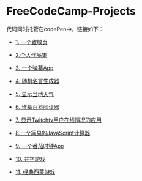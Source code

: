 # FreeCodeCamp-Projects
代码同时托管在codePen中，链接如下：
<ul>
<li>
<p><a href="https://codepen.io/magicmai/full/peLOpZ" rel="nofollow">1. 一个致敬页</a></p>
</li>
<li>
<p><a href="https://codepen.io/magicmai/full/ZeVdgV" rel="nofollow">2.个人作品集</a></p>
</li>
<li>
<p><a href="https://codepen.io/magicmai/full/YZLxay" rel="nofollow">3. 一个弹幕App</a></p>
</li>
<li>
<p><a href="https://codepen.io/magicmai/full/oWgOvb" rel="nofollow">4. 随机名言生成器</a></p>
</li>
<li>
<p><a href="https://codepen.io/magicmai/full/EmKRJK" rel="nofollow">5. 显示当地天气</a></p>
</li>
<li>
<p><a href="https://codepen.io/magicmai/full/PmzaRK?editors=1000" rel="nofollow">6. 维基百科阅读器</a></p>
</li>
<li>
<p><a href="https://codepen.io/magicmai/full/gWwPyp?editors=0100" rel="nofollow">7. 显示Twitchtv用户在线情况的应用</a></p>
</li>
<li>
<p><a href="https://codepen.io/magicmai/full/dWNzdJ?editors=0100" rel="nofollow">8.一个简易的JavaScript计算器</a></p>
</li>
<li>
<p><a href="https://codepen.io/magicmai/full/YVNxre" rel="nofollow">9. 一个番茄时钟App</a></p>
</li>
<li>
<p><a href="https://codepen.io/magicmai/full/LyOEOq" rel="nofollow">10. 井字游戏</a></p>
</li>
<li>
<p><a href="https://codepen.io/magicmai/full/WjXbdR" rel="nofollow">11. 经典西蒙游戏</a></p>
</li>
</ul>
